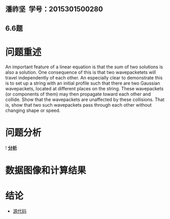 ## 潘祚坚  学号：2015301500280
## 6.6题
# 问题重述
An important feature of a linear equation is that the sum of two solutions is also a solution. One consequence of this is that two wavepacketets will travel independently of each other. An especially clear to demonstrate this is to set up a string with an initial profile such that there are two Gaussian wavepackets, located at different places on the string. These wavepackets (or components of them) may then propagate toward each other and collide. Show that the wavepackets are unaffected by these collisions. That is, show that two such wavepackets pass through each other without changing shape or speed.
# 问题分析
! [**分析**](https://github.com/paaaaaan/Computational_physics_2015301500280/blob/12.0/analysis.png)
# 数据图像和计算结果

# 结论


- [源代码](https://github.com/paaaaaan/Computational_physics_2015301500280/blob/12.0/code)
